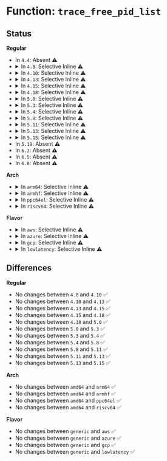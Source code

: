 # Function: <code>trace_free_pid_list</code>

## Status
<b>Regular</b>
<ul>
<li>
In <code>4.4</code>: Absent ⚠️
</li>
<li>
<details>
<summary>In <code>4.8</code>: Selective Inline ⚠️</summary>

```c
void trace_free_pid_list(struct trace_pid_list *pid_list);
```

**Collision:** Unique Global

**Inline:** Selective

**Transformation:** False

**Instances:**

```
In kernel/trace/trace.c (ffffffff81156ce7)
Location: kernel/trace/trace.c:322
Inline: True
Inline callers:
  - kernel/trace/trace.c:trace_pid_write
  - kernel/trace/trace.c:trace_pid_write
Direct callers:
  - kernel/trace/ftrace.c:ftrace_pid_write
  - kernel/trace/ftrace.c:ftrace_pid_open
  - kernel/trace/trace_events.c:ftrace_event_pid_write
  - kernel/trace/trace_events.c:__ftrace_clear_event_pids
```
**Symbols:**

```
ffffffff811566d0-ffffffff811566ec: trace_free_pid_list (STB_GLOBAL)
```
</details>
</li>
<li>
<details>
<summary>In <code>4.10</code>: Selective Inline ⚠️</summary>

```c
void trace_free_pid_list(struct trace_pid_list *pid_list);
```

**Collision:** Unique Global

**Inline:** Selective

**Transformation:** False

**Instances:**

```
In kernel/trace/trace.c (ffffffff81161e27)
Location: kernel/trace/trace.c:324
Inline: True
Inline callers:
  - kernel/trace/trace.c:trace_pid_write
  - kernel/trace/trace.c:trace_pid_write
Direct callers:
  - kernel/trace/ftrace.c:ftrace_pid_write
  - kernel/trace/ftrace.c:ftrace_pid_open
  - kernel/trace/trace_events.c:ftrace_event_pid_write
  - kernel/trace/trace_events.c:__ftrace_clear_event_pids
```
**Symbols:**

```
ffffffff811617e0-ffffffff811617fc: trace_free_pid_list (STB_GLOBAL)
```
</details>
</li>
<li>
<details>
<summary>In <code>4.13</code>: Selective Inline ⚠️</summary>

```c
void trace_free_pid_list(struct trace_pid_list *pid_list);
```

**Collision:** Unique Global

**Inline:** Selective

**Transformation:** False

**Instances:**

```
In kernel/trace/trace.c (ffffffff8116522b)
Location: kernel/trace/trace.c:316
Inline: True
Inline callers:
  - kernel/trace/trace.c:trace_pid_write
  - kernel/trace/trace.c:trace_pid_write
Direct callers:
  - kernel/trace/ftrace.c:ftrace_pid_write
  - kernel/trace/ftrace.c:clear_ftrace_pids
  - kernel/trace/trace_events.c:ftrace_event_pid_write
  - kernel/trace/trace_events.c:__ftrace_clear_event_pids
```
**Symbols:**

```
ffffffff81164b60-ffffffff81164b7c: trace_free_pid_list (STB_GLOBAL)
```
</details>
</li>
<li>
<details>
<summary>In <code>4.15</code>: Selective Inline ⚠️</summary>

```c
void trace_free_pid_list(struct trace_pid_list *pid_list);
```

**Collision:** Unique Global

**Inline:** Selective

**Transformation:** False

**Instances:**

```
In kernel/trace/trace.c (ffffffff8117217b)
Location: kernel/trace/trace.c:316
Inline: True
Inline callers:
  - kernel/trace/trace.c:trace_pid_write
  - kernel/trace/trace.c:trace_pid_write
Direct callers:
  - kernel/trace/ftrace.c:ftrace_pid_write
  - kernel/trace/ftrace.c:clear_ftrace_pids
  - kernel/trace/trace_events.c:ftrace_event_pid_write
  - kernel/trace/trace_events.c:__ftrace_clear_event_pids
```
**Symbols:**

```
ffffffff81171aa0-ffffffff81171abc: trace_free_pid_list (STB_GLOBAL)
```
</details>
</li>
<li>
<details>
<summary>In <code>4.18</code>: Selective Inline ⚠️</summary>

```c
void trace_free_pid_list(struct trace_pid_list *pid_list);
```

**Collision:** Unique Global

**Inline:** Selective

**Transformation:** False

**Instances:**

```
In kernel/trace/trace.c (ffffffff8118138d)
Location: kernel/trace/trace.c:317
Inline: True
Inline callers:
  - kernel/trace/trace.c:trace_pid_write
  - kernel/trace/trace.c:trace_pid_write
Direct callers:
  - kernel/trace/ftrace.c:ftrace_pid_write
  - kernel/trace/ftrace.c:clear_ftrace_pids
  - kernel/trace/trace_events.c:ftrace_event_pid_write
  - kernel/trace/trace_events.c:__ftrace_clear_event_pids
```
**Symbols:**

```
ffffffff81180bf0-ffffffff81180c0c: trace_free_pid_list (STB_GLOBAL)
```
</details>
</li>
<li>
<details>
<summary>In <code>5.0</code>: Selective Inline ⚠️</summary>

```c
void trace_free_pid_list(struct trace_pid_list *pid_list);
```

**Collision:** Unique Global

**Inline:** Selective

**Transformation:** False

**Instances:**

```
In kernel/trace/trace.c (ffffffff8118ed4d)
Location: kernel/trace/trace.c:318
Inline: True
Inline callers:
  - kernel/trace/trace.c:trace_pid_write
  - kernel/trace/trace.c:trace_pid_write
Direct callers:
  - kernel/trace/ftrace.c:ftrace_pid_write
  - kernel/trace/ftrace.c:clear_ftrace_pids
  - kernel/trace/trace_events.c:ftrace_event_pid_write
  - kernel/trace/trace_events.c:__ftrace_clear_event_pids
```
**Symbols:**

```
ffffffff8118e5b0-ffffffff8118e5cc: trace_free_pid_list (STB_GLOBAL)
```
</details>
</li>
<li>
<details>
<summary>In <code>5.3</code>: Selective Inline ⚠️</summary>

```c
void trace_free_pid_list(struct trace_pid_list *pid_list);
```

**Collision:** Unique Global

**Inline:** Selective

**Transformation:** False

**Instances:**

```
In kernel/trace/trace.c (ffffffff8119c69d)
Location: kernel/trace/trace.c:320
Inline: True
Inline callers:
  - kernel/trace/trace.c:trace_pid_write
  - kernel/trace/trace.c:trace_pid_write
Direct callers:
  - kernel/trace/ftrace.c:ftrace_pid_write
  - kernel/trace/ftrace.c:clear_ftrace_pids
  - kernel/trace/trace_events.c:ftrace_event_pid_write
  - kernel/trace/trace_events.c:__ftrace_clear_event_pids
```
**Symbols:**

```
ffffffff8119bfd0-ffffffff8119bfee: trace_free_pid_list (STB_GLOBAL)
```
</details>
</li>
<li>
<details>
<summary>In <code>5.4</code>: Selective Inline ⚠️</summary>

```c
void trace_free_pid_list(struct trace_pid_list *pid_list);
```

**Collision:** Unique Global

**Inline:** Selective

**Transformation:** False

**Instances:**

```
In kernel/trace/trace.c (ffffffff811a808d)
Location: kernel/trace/trace.c:338
Inline: True
Inline callers:
  - kernel/trace/trace.c:trace_pid_write
  - kernel/trace/trace.c:trace_pid_write
Direct callers:
  - kernel/trace/ftrace.c:ftrace_pid_write
  - kernel/trace/ftrace.c:clear_ftrace_pids
  - kernel/trace/trace_events.c:ftrace_event_pid_write
  - kernel/trace/trace_events.c:__ftrace_clear_event_pids
```
**Symbols:**

```
ffffffff811a79c0-ffffffff811a79de: trace_free_pid_list (STB_GLOBAL)
```
</details>
</li>
<li>
<details>
<summary>In <code>5.8</code>: Selective Inline ⚠️</summary>

```c
void trace_free_pid_list(struct trace_pid_list *pid_list);
```

**Collision:** Unique Global

**Inline:** Selective

**Transformation:** False

**Instances:**

```
In kernel/trace/trace.c (ffffffff811c0434)
Location: kernel/trace/trace.c:353
Inline: True
Inline callers:
  - kernel/trace/trace.c:trace_pid_write
  - kernel/trace/trace.c:trace_pid_write
Direct callers:
  - kernel/trace/ftrace.c:clear_ftrace_pids
  - kernel/trace/ftrace.c:clear_ftrace_pids
  - kernel/trace/ftrace.c:clear_ftrace_pids
  - kernel/trace/trace_events.c:__ftrace_clear_event_pids
  - kernel/trace/trace_events.c:__ftrace_clear_event_pids
  - kernel/trace/trace_events.c:__ftrace_clear_event_pids
```
**Symbols:**

```
ffffffff811bfd20-ffffffff811bfd40: trace_free_pid_list (STB_GLOBAL)
```
</details>
</li>
<li>
<details>
<summary>In <code>5.11</code>: Selective Inline ⚠️</summary>

```c
void trace_free_pid_list(struct trace_pid_list *pid_list);
```

**Collision:** Unique Global

**Inline:** Selective

**Transformation:** False

**Instances:**

```
In kernel/trace/trace.c (ffffffff811be05a)
Location: kernel/trace/trace.c:504
Inline: True
Inline callers:
  - kernel/trace/trace.c:trace_pid_write
  - kernel/trace/trace.c:trace_pid_write
Direct callers:
  - kernel/trace/ftrace.c:clear_ftrace_pids
  - kernel/trace/ftrace.c:clear_ftrace_pids
  - kernel/trace/ftrace.c:clear_ftrace_pids
  - kernel/trace/trace_events.c:__ftrace_clear_event_pids
  - kernel/trace/trace_events.c:__ftrace_clear_event_pids
  - kernel/trace/trace_events.c:__ftrace_clear_event_pids
```
**Symbols:**

```
ffffffff811bd950-ffffffff811bd970: trace_free_pid_list (STB_GLOBAL)
```
</details>
</li>
<li>
<details>
<summary>In <code>5.13</code>: Selective Inline ⚠️</summary>

```c
void trace_free_pid_list(struct trace_pid_list *pid_list);
```

**Collision:** Unique Global

**Inline:** Selective

**Transformation:** False

**Instances:**

```
In kernel/trace/trace.c (ffffffff811bdb80)
Location: kernel/trace/trace.c:506
Inline: True
Inline callers:
  - kernel/trace/trace.c:trace_pid_write
  - kernel/trace/trace.c:trace_pid_write
Direct callers:
  - kernel/trace/ftrace.c:clear_ftrace_pids
  - kernel/trace/ftrace.c:clear_ftrace_pids
  - kernel/trace/ftrace.c:clear_ftrace_pids
  - kernel/trace/trace_events.c:__ftrace_clear_event_pids
  - kernel/trace/trace_events.c:__ftrace_clear_event_pids
  - kernel/trace/trace_events.c:__ftrace_clear_event_pids
```
**Symbols:**

```
ffffffff811bd450-ffffffff811bd470: trace_free_pid_list (STB_GLOBAL)
```
</details>
</li>
<li>
<details>
<summary>In <code>5.15</code>: Selective Inline ⚠️</summary>

```c
void trace_free_pid_list(struct trace_pid_list *pid_list);
```

**Collision:** Unique Global

**Inline:** Selective

**Transformation:** False

**Instances:**

```
In kernel/trace/trace.c (ffffffff811e86d0)
Location: kernel/trace/trace.c:519
Inline: True
Inline callers:
  - kernel/trace/trace.c:trace_pid_write
  - kernel/trace/trace.c:trace_pid_write
Direct callers:
  - kernel/trace/ftrace.c:clear_ftrace_pids
  - kernel/trace/ftrace.c:clear_ftrace_pids
  - kernel/trace/ftrace.c:clear_ftrace_pids
  - kernel/trace/trace_events.c:__ftrace_clear_event_pids
  - kernel/trace/trace_events.c:__ftrace_clear_event_pids
  - kernel/trace/trace_events.c:__ftrace_clear_event_pids
```
**Symbols:**

```
ffffffff811e7f40-ffffffff811e7f60: trace_free_pid_list (STB_GLOBAL)
```
</details>
</li>
<li>
In <code>5.19</code>: Absent ⚠️
</li>
<li>
In <code>6.2</code>: Absent ⚠️
</li>
<li>
In <code>6.5</code>: Absent ⚠️
</li>
<li>
In <code>6.8</code>: Absent ⚠️
</li>
</ul>
<b>Arch</b>
<ul>
<li>
<details>
<summary>In <code>arm64</code>: Selective Inline ⚠️</summary>

```c
void trace_free_pid_list(struct trace_pid_list *pid_list);
```

**Collision:** Unique Global

**Inline:** Selective

**Transformation:** False

**Instances:**

```
In kernel/trace/trace.c (ffff800010224ae0)
Location: kernel/trace/trace.c:338
Inline: True
Inline callers:
  - kernel/trace/trace.c:trace_pid_write
  - kernel/trace/trace.c:trace_pid_write
Direct callers:
  - kernel/trace/ftrace.c:ftrace_pid_write
  - kernel/trace/ftrace.c:clear_ftrace_pids
  - kernel/trace/trace_events.c:ftrace_event_pid_write
  - kernel/trace/trace_events.c:__ftrace_clear_event_pids
```
**Symbols:**

```
ffff800010223ef8-ffff800010223f24: trace_free_pid_list (STB_GLOBAL)
```
</details>
</li>
<li>
<details>
<summary>In <code>armhf</code>: Selective Inline ⚠️</summary>

```c
void trace_free_pid_list(struct trace_pid_list *pid_list);
```

**Collision:** Unique Global

**Inline:** Selective

**Transformation:** False

**Instances:**

```
In kernel/trace/trace.c (c0461f88)
Location: kernel/trace/trace.c:338
Inline: True
Inline callers:
  - kernel/trace/trace.c:trace_pid_write
  - kernel/trace/trace.c:trace_pid_write
Direct callers:
  - kernel/trace/ftrace.c:ftrace_pid_write
  - kernel/trace/ftrace.c:clear_ftrace_pids
  - kernel/trace/trace_events.c:ftrace_event_pid_write
  - kernel/trace/trace_events.c:__ftrace_clear_event_pids
```
**Symbols:**

```
c0461664-c0461688: trace_free_pid_list (STB_GLOBAL)
```
</details>
</li>
<li>
<details>
<summary>In <code>ppc64el</code>: Selective Inline ⚠️</summary>

```c
void trace_free_pid_list(struct trace_pid_list *pid_list);
```

**Collision:** Unique Global

**Inline:** Selective

**Transformation:** False

**Instances:**

```
In kernel/trace/trace.c (c0000000002a9a6c)
Location: kernel/trace/trace.c:338
Inline: True
Inline callers:
  - kernel/trace/trace.c:trace_pid_write
  - kernel/trace/trace.c:trace_pid_write
Direct callers:
  - kernel/trace/ftrace.c:ftrace_pid_write
  - kernel/trace/ftrace.c:clear_ftrace_pids
  - kernel/trace/trace_events.c:ftrace_event_pid_write
  - kernel/trace/trace_events.c:__ftrace_clear_event_pids
```
**Symbols:**

```
c0000000002a8ca0-c0000000002a8ce8: trace_free_pid_list (STB_GLOBAL)
```
</details>
</li>
<li>
<details>
<summary>In <code>riscv64</code>: Selective Inline ⚠️</summary>

```c
void trace_free_pid_list(struct trace_pid_list *pid_list);
```

**Collision:** Unique Global

**Inline:** Selective

**Transformation:** False

**Instances:**

```
In kernel/trace/trace.c (ffffffe00017fc2c)
Location: kernel/trace/trace.c:338
Inline: True
Inline callers:
  - kernel/trace/trace.c:trace_pid_write
  - kernel/trace/trace.c:trace_pid_write
Direct callers:
  - kernel/trace/ftrace.c:ftrace_pid_write
  - kernel/trace/ftrace.c:clear_ftrace_pids
  - kernel/trace/trace_events.c:ftrace_event_pid_write
  - kernel/trace/trace_events.c:__ftrace_clear_event_pids
```
**Symbols:**

```
ffffffe00017f48e-ffffffe00017f4b8: trace_free_pid_list (STB_GLOBAL)
```
</details>
</li>
</ul>
<b>Flavor</b>
<ul>
<li>
<details>
<summary>In <code>aws</code>: Selective Inline ⚠️</summary>

```c
void trace_free_pid_list(struct trace_pid_list *pid_list);
```

**Collision:** Unique Global

**Inline:** Selective

**Transformation:** False

**Instances:**

```
In kernel/trace/trace.c (ffffffff811a06ad)
Location: kernel/trace/trace.c:338
Inline: True
Inline callers:
  - kernel/trace/trace.c:trace_pid_write
  - kernel/trace/trace.c:trace_pid_write
Direct callers:
  - kernel/trace/ftrace.c:ftrace_pid_write
  - kernel/trace/ftrace.c:clear_ftrace_pids
  - kernel/trace/trace_events.c:ftrace_event_pid_write
  - kernel/trace/trace_events.c:__ftrace_clear_event_pids
```
**Symbols:**

```
ffffffff8119ffe0-ffffffff8119fffe: trace_free_pid_list (STB_GLOBAL)
```
</details>
</li>
<li>
<details>
<summary>In <code>azure</code>: Selective Inline ⚠️</summary>

```c
void trace_free_pid_list(struct trace_pid_list *pid_list);
```

**Collision:** Unique Global

**Inline:** Selective

**Transformation:** False

**Instances:**

```
In kernel/trace/trace.c (ffffffff811936bd)
Location: kernel/trace/trace.c:338
Inline: True
Inline callers:
  - kernel/trace/trace.c:trace_pid_write
  - kernel/trace/trace.c:trace_pid_write
Direct callers:
  - kernel/trace/ftrace.c:ftrace_pid_write
  - kernel/trace/ftrace.c:clear_ftrace_pids
  - kernel/trace/trace_events.c:ftrace_event_pid_write
  - kernel/trace/trace_events.c:__ftrace_clear_event_pids
```
**Symbols:**

```
ffffffff81192ff0-ffffffff8119300e: trace_free_pid_list (STB_GLOBAL)
```
</details>
</li>
<li>
<details>
<summary>In <code>gcp</code>: Selective Inline ⚠️</summary>

```c
void trace_free_pid_list(struct trace_pid_list *pid_list);
```

**Collision:** Unique Global

**Inline:** Selective

**Transformation:** False

**Instances:**

```
In kernel/trace/trace.c (ffffffff8119e47d)
Location: kernel/trace/trace.c:338
Inline: True
Inline callers:
  - kernel/trace/trace.c:trace_pid_write
  - kernel/trace/trace.c:trace_pid_write
Direct callers:
  - kernel/trace/ftrace.c:ftrace_pid_write
  - kernel/trace/ftrace.c:clear_ftrace_pids
  - kernel/trace/trace_events.c:ftrace_event_pid_write
  - kernel/trace/trace_events.c:__ftrace_clear_event_pids
```
**Symbols:**

```
ffffffff8119ddb0-ffffffff8119ddce: trace_free_pid_list (STB_GLOBAL)
```
</details>
</li>
<li>
<details>
<summary>In <code>lowlatency</code>: Selective Inline ⚠️</summary>

```c
void trace_free_pid_list(struct trace_pid_list *pid_list);
```

**Collision:** Unique Global

**Inline:** Selective

**Transformation:** False

**Instances:**

```
In kernel/trace/trace.c (ffffffff811ac15d)
Location: kernel/trace/trace.c:338
Inline: True
Inline callers:
  - kernel/trace/trace.c:trace_pid_write
  - kernel/trace/trace.c:trace_pid_write
Direct callers:
  - kernel/trace/ftrace.c:ftrace_pid_write
  - kernel/trace/ftrace.c:clear_ftrace_pids
  - kernel/trace/trace_events.c:ftrace_event_pid_write
  - kernel/trace/trace_events.c:__ftrace_clear_event_pids
```
**Symbols:**

```
ffffffff811aba90-ffffffff811abaae: trace_free_pid_list (STB_GLOBAL)
```
</details>
</li>
</ul>

## Differences
<b>Regular</b>
<ul>
<li>
No changes between <code>4.8</code> and <code>4.10</code> ✅
</li>
<li>
No changes between <code>4.10</code> and <code>4.13</code> ✅
</li>
<li>
No changes between <code>4.13</code> and <code>4.15</code> ✅
</li>
<li>
No changes between <code>4.15</code> and <code>4.18</code> ✅
</li>
<li>
No changes between <code>4.18</code> and <code>5.0</code> ✅
</li>
<li>
No changes between <code>5.0</code> and <code>5.3</code> ✅
</li>
<li>
No changes between <code>5.3</code> and <code>5.4</code> ✅
</li>
<li>
No changes between <code>5.4</code> and <code>5.8</code> ✅
</li>
<li>
No changes between <code>5.8</code> and <code>5.11</code> ✅
</li>
<li>
No changes between <code>5.11</code> and <code>5.13</code> ✅
</li>
<li>
No changes between <code>5.13</code> and <code>5.15</code> ✅
</li>
</ul>
<b>Arch</b>
<ul>
<li>
No changes between <code>amd64</code> and <code>arm64</code> ✅
</li>
<li>
No changes between <code>amd64</code> and <code>armhf</code> ✅
</li>
<li>
No changes between <code>amd64</code> and <code>ppc64el</code> ✅
</li>
<li>
No changes between <code>amd64</code> and <code>riscv64</code> ✅
</li>
</ul>
<b>Flavor</b>
<ul>
<li>
No changes between <code>generic</code> and <code>aws</code> ✅
</li>
<li>
No changes between <code>generic</code> and <code>azure</code> ✅
</li>
<li>
No changes between <code>generic</code> and <code>gcp</code> ✅
</li>
<li>
No changes between <code>generic</code> and <code>lowlatency</code> ✅
</li>
</ul>
